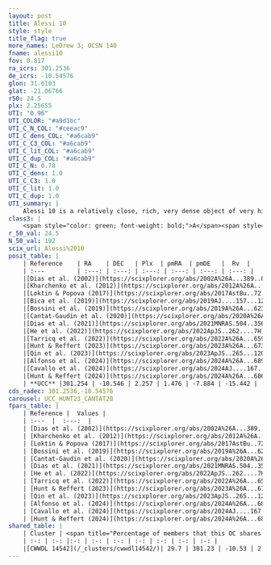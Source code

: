```yaml
---
layout: post
title: Alessi 10
style: style
title_flag: true
more_names: LeDrew 3; OCSN 140
fname: alessi10
fov: 0.817
ra_icrs: 301.2536
de_icrs: -10.54576
glon: 31.6103
glat: -21.06766
r50: 24.5
plx: 2.25655
UTI: "0.96"
UTI_COLOR: "#a9d1bc"
UTI_C_N_COL: "#ceeac9"
UTI_C_dens_COL: "#a6cab9"
UTI_C_C3_COL: "#a6cab9"
UTI_C_lit_COL: "#a6cab9"
UTI_C_dup_COL: "#a6cab9"
UTI_C_N: 0.78
UTI_C_dens: 1.0
UTI_C_C3: 1.0
UTI_C_lit: 1.0
UTI_C_dup: 1.0
UTI_summary: |
    Alessi 10 is a relatively close, rich, very dense object of very high C3 quality. It is very well-studied in the literature. This object shares a moderate percentage of members with a later reported entry.
class3: |
    <span style="color: green; font-weight: bold;">A</span><span style="color: green; font-weight: bold;">A</span>
r_50_val: 24.5
N_50_val: 192
scix_url: Alessi%2010
posit_table: |
    | Reference    | RA    | DEC   | Plx  | pmRA  | pmDE   |  Rv  |
    | :---         | :---: | :---: | :---: | :---: | :---: | :---: |
    |[Dias et al. (2002)](https://scixplorer.org/abs/2002A%26A...389..871D) | 301.192 | -10.478 | -- | 2.32 | -8.57 | 75.9 |
    |[Kharchenko et al. (2012)](https://scixplorer.org/abs/2012A%26A...543A.156K) | 301.182 | -10.485 | -- | 1.0 | -7.57 | -- |
    |[Loktin & Popova (2017)](https://scixplorer.org/abs/2017AstBu..72..257L) | 301.185 | -10.479 | -- | 1.651 | -6.04 | 75.9 |
    |[Bica et al. (2019)](https://scixplorer.org/abs/2019AJ....157...12B) | 301.191 | -10.482 | -- | -- | -- | -- |
    |[Bossini et al. (2019)](https://scixplorer.org/abs/2019A%26A...623A.108B) | 301.233 | -10.555 | -- | -- | -- | -- |
    |[Cantat-Gaudin et al. (2020)](https://scixplorer.org/abs/2020A%26A...640A...1C) | 301.233 | -10.555 | 2.233 | 1.469 | -7.879 | -- |
    |[Dias et al. (2021)](https://scixplorer.org/abs/2021MNRAS.504..356D) | 301.206 | -10.545 | 2.225 | 1.458 | -7.846 | -12.671 |
    |[He et al. (2022)](https://scixplorer.org/abs/2022ApJS..262....7H) | 301.229 | -10.524 | 2.26 | 1.447 | -7.898 | -- |
    |[Tarricq et al. (2022)](https://scixplorer.org/abs/2022A%26A...659A..59T) | 301.231 | -10.522 | 2.273 | 1.462 | -7.885 | -- |
    |[Hunt & Reffert (2023)](https://scixplorer.org/abs/2023A%26A...673A.114H) | 301.232 | -10.529 | 2.219 | 1.454 | -7.902 | -17.601 |
    |[Qin et al. (2023)](https://scixplorer.org/abs/2023ApJS..265...12Q) | 301.24 | -10.5 | 2.27 | 1.45 | -7.94 | -16.23 |
    |[Alfonso et al. (2024)](https://scixplorer.org/abs/2024A%26A...689A..18A) | 301.252 | -10.533 | 2.226 | 1.477 | -7.884 | -- |
    |[Cavallo et al. (2024)](https://scixplorer.org/abs/2024AJ....167...12C) | 301.18 | -10.516 | 2.241 | -- | -- | -- |
    |[Hunt & Reffert (2024)](https://scixplorer.org/abs/2024A%26A...686A..42H) | 301.232 | -10.529 | 2.219 | 1.454 | -7.902 | -17.601 |
    | **UCC** |301.254 | -10.546 | 2.257 | 1.476 | -7.884 | -15.442 | 
cds_radec: 301.2536,-10.54576
carousel: UCC_HUNT23_CANTAT20
fpars_table: |
    | Reference |  Values |
    | :---  |  :---:  |
    | [Dias et al. (2002)](https://scixplorer.org/abs/2002A%26A...389..871D) | `E(B-V)=0.22, Dist=513.0, Age=8.35` |
    | [Kharchenko et al. (2012)](https://scixplorer.org/abs/2012A%26A...543A.156K) | `e_bv=0.221, distance=513, log_age=8.195` |
    | [Loktin & Popova (2017)](https://scixplorer.org/abs/2017AstBu..72..257L) | `E(B-V)=0.241, Dmod=11.419, logt=8.29` |
    | [Bossini et al. (2019)](https://scixplorer.org/abs/2019A%26A...623A.108B) | `AV=0.423, Dist=8.416, logA=7.746, Fe/H=0.0` |
    | [Cantat-Gaudin et al. (2020)](https://scixplorer.org/abs/2020A%26A...640A...1C) | `AVNN=0.33, DMNN=8.36, AgeNN=7.96` |
    | [Dias et al. (2021)](https://scixplorer.org/abs/2021MNRAS.504..356D) | `Av=0.496, Dist=445, logage=8.547, [Fe/H]=0.019` |
    | [He et al. (2022)](https://scixplorer.org/abs/2022ApJS..262....7H) | `A0=0.6, logAge=7.9` |
    | [Tarricq et al. (2022)](https://scixplorer.org/abs/2022A%26A...659A..59T) | `Dist=464, logAgeNN=7.98` |
    | [Hunt & Reffert (2023)](https://scixplorer.org/abs/2023A%26A...673A.114H) | `AV50=0.338, diffAV50=0.947, MOD50=8.14, logAge50=8.027` |
    | [Qin et al. (2023)](https://scixplorer.org/abs/2023ApJS..265...12Q) | `E(B-V)=0.24, m-M=8.9, logt=7.9` |
    | [Alfonso et al. (2024)](https://scixplorer.org/abs/2024A%26A...689A..18A) | `AV=0.33031, MOD=8.35961, logAge=7.97975, Z=0.01932` |
    | [Cavallo et al. (2024)](https://scixplorer.org/abs/2024AJ....167...12C) | `AV50=0.77, dMod50=8.3, logAge50=7.59, [Fe/H]50=-0.23` |
    | [Hunt & Reffert (2024)](https://scixplorer.org/abs/2024A%26A...686A..42H) | `MassJ=179.689` |
shared_table: |
    | Cluster | <span title="Percentage of members that this OC shares with the ones listed">%</span>   | RA   | DEC   | Plx   | pmRA  | pmDE  | Rv | UTI |
    | :-: | :-: |:-: | :-: | :-: | :-: | :-: | :-: | :-: |
    |[CWWDL 14542](/_clusters/cwwdl14542/)| 29.7 | 301.23 | -10.53 | 2.27 | 1.47 | -7.93 | -16.39 |0.0 |
---
```

